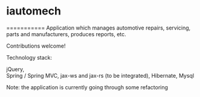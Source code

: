 # iautomech
===========
Application which manages automotive repairs, servicing, parts and manufacturers, produces reports, etc.

Contributions welcome! 

Technology stack:

jQuery,</br>
Spring / Spring MVC,
jax-ws and jax-rs (to be integrated),
Hibernate,
Mysql

Note: the application is currently going through some refactoring
